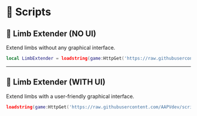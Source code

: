 # 📜 Scripts  

## 🔹 Limb Extender (NO UI)  
Extend limbs without any graphical interface.  
```lua
local LimbExtender = loadstring(game:HttpGet('https://raw.githubusercontent.com/AAPVdev/scripts/refs/heads/main/LimbExtender.lua'))()
```

---

## 🔹 Limb Extender (WITH UI)  
Extend limbs with a user-friendly graphical interface.  
```lua
loadstring(game:HttpGet('https://raw.githubusercontent.com/AAPVdev/scripts/refs/heads/main/UI_LimbExtender.lua'))()
```
